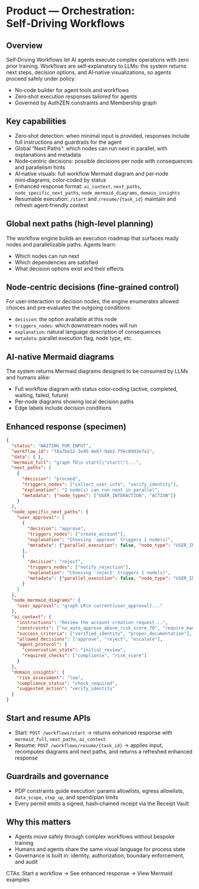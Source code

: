 # Product — Orchestration: Self‑Driving Workflows

## Overview
Self‑Driving Workflows let AI agents execute complex operations with zero prior training. Workflows are self‑explanatory to LLMs: the system returns next steps, decision options, and AI‑native visualizations, so agents proceed safely under policy.

- No‑code builder for agent tools and workflows
- Zero‑shot execution responses tailored for agents
- Governed by AuthZEN constraints and Membership graph

## Key capabilities
- Zero‑shot detection: when minimal input is provided, responses include full instructions and guardrails for the agent
- Global “Next Paths”: which nodes can run next in parallel, with explanations and metadata
- Node‑centric decisions: possible decisions per node with consequences and parallelism hints
- AI‑native visuals: full workflow Mermaid diagram and per‑node mini‑diagrams, color‑coded by status
- Enhanced response format: `ai_context`, `next_paths`, `node_specific_next_paths`, `node_mermaid_diagrams`, `domain_insights`
- Resumable execution: `/start` and `/resume/{task_id}` maintain and refresh agent‑friendly context

## Global next paths (high‑level planning)
The workflow engine builds an execution roadmap that surfaces ready nodes and parallelizable paths. Agents learn:
- Which nodes can run next
- Which dependencies are satisfied
- What decision options exist and their effects

## Node‑centric decisions (fine‑grained control)
For user‑interaction or decision nodes, the engine enumerates allowed choices and pre‑evaluates the outgoing conditions:
- `decision`: the option available at this node
- `triggers_nodes`: which downstream nodes will run
- `explanation`: natural language description of consequences
- `metadata`: parallel execution flag, node type, etc.

## AI‑native Mermaid diagrams
The system returns Mermaid diagrams designed to be consumed by LLMs and humans alike:
- Full workflow diagram with status color‑coding (active, completed, waiting, failed, future)
- Per‑node diagrams showing local decision paths
- Edge labels include decision conditions

## Enhanced response (specimen)
```json
{
  "status": "WAITING_FOR_INPUT",
  "workflow_id": "f8a7b612-3e45-4e67-9ab2-f56c89d3e7a1",
  "data": { },
  "mermaid_full": "graph TD\n start[\"start\"]...",
  "next_paths": [
    {
      "decision": "proceed",
      "triggers_nodes": ["collect_user_info", "verify_identity"],
      "explanation": "2 node(s) can run next in parallel",
      "metadata": {"node_types": ["USER_INTERACTION", "ACTION"]}
    }
  ],
  "node_specific_next_paths": {
    "user_approval": [
      {
        "decision": "approve",
        "triggers_nodes": ["create_account"],
        "explanation": "Choosing 'approve' triggers 1 node(s)",
        "metadata": {"parallel_execution": false, "node_type": "USER_INTERACTION"}
      },
      {
        "decision": "reject",
        "triggers_nodes": ["notify_rejection"],
        "explanation": "Choosing 'reject' triggers 1 node(s)",
        "metadata": {"parallel_execution": false, "node_type": "USER_INTERACTION"}
      }
    ]
  },
  "node_mermaid_diagrams": {
    "user_approval": "graph LR\n current[user_approval]..."
  },
  "ai_context": {
    "instructions": "Review the account creation request...",
    "constraints": ["no_auto_approve_above_risk_score_70", "require_manager_approval_above_5000"],
    "success_criteria": ["verified_identity", "proper_documentation"],
    "allowed_decisions": ["approve", "reject", "escalate"],
    "agent_protocol": {
      "conversation_state": "initial_review",
      "required_checks": ["compliance", "risk_score"]
    }
  },
  "domain_insights": {
    "risk_assessment": "low",
    "compliance_status": "check_required",
    "suggested_action": "verify_identity"
  }
}
```

## Start and resume APIs
- Start: `POST /workflows/start` → returns enhanced response with `mermaid_full`, `next_paths`, `ai_context`
- Resume: `POST /workflows/resume/{task_id}` → applies input, recomputes diagrams and next paths, and returns a refreshed enhanced response

## Guardrails and governance
- PDP constraints guide execution: params allowlists, egress allowlists, `data_scope`, `step_up`, and spend/plan limits
- Every permit emits a signed, hash‑chained receipt via the Receipt Vault

## Why this matters
- Agents move safely through complex workflows without bespoke training
- Humans and agents share the same visual language for process state
- Governance is built in: identity, authorization, boundary enforcement, and audit

CTAs: Start a workflow → See enhanced response → View Mermaid examples
